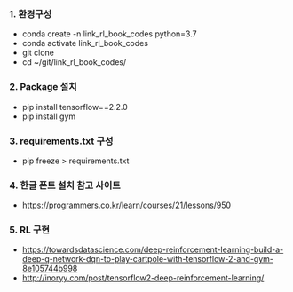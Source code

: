 ### 1. 환경구성
- conda create -n link_rl_book_codes python=3.7
- conda activate link_rl_book_codes
- git clone
- cd ~/git/link_rl_book_codes/

### 2. Package 설치
- pip install tensorflow==2.2.0
- pip install gym

### 3. requirements.txt 구성 
- pip freeze > requirements.txt

### 4. 한글 폰트 설치 참고 사이트
- https://programmers.co.kr/learn/courses/21/lessons/950

### 5. RL 구현
- https://towardsdatascience.com/deep-reinforcement-learning-build-a-deep-q-network-dqn-to-play-cartpole-with-tensorflow-2-and-gym-8e105744b998
- http://inoryy.com/post/tensorflow2-deep-reinforcement-learning/
